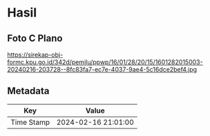 # Hasil

## Foto C Plano

https://sirekap-obj-formc.kpu.go.id/342d/pemilu/ppwp/16/01/28/20/15/1601282015003-20240216-203728--8fc83fa7-ec7e-4037-9ae4-5c16dce2bef4.jpg


## Metadata

| Key        | Value               |
| ---------- | ------------------- |
| Time Stamp | 2024-02-16 21:01:00 |



